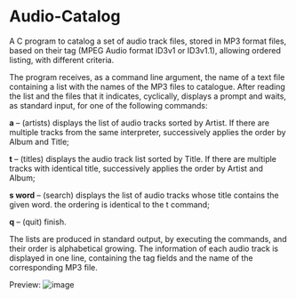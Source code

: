 # Audio-Catalog
A C program to catalog a set of audio track files, stored in MP3 format files, based on their tag (MPEG Audio format
ID3v1 or ID3v1.1), allowing ordered listing, with different criteria.

The program receives, as a command line argument, the name of a text file containing a list with the names of the MP3 files to catalogue. 
After reading the list and the files that it indicates, cyclically, displays a prompt and waits, as standard input, for one of the following commands:

  <b>a</b> – (artists) displays the list of audio tracks sorted by Artist. If there are multiple tracks from the
  same interpreter, successively applies the order by Album and Title;

  <b>t</b> – (titles) displays the audio track list sorted by Title. If there are multiple tracks with
  identical title, successively applies the order by Artist and Album;
  
  <b>s word</b> – (search) displays the list of audio tracks whose title contains the given word. the
  ordering is identical to the t command;

  <b>q</b> – (quit) finish.

The lists are produced in standard output, by executing the commands, and their order is alphabetical growing. 
The information of each audio track is displayed in one line, containing the tag fields and the name of the corresponding MP3 file.

Preview: 
![image](https://user-images.githubusercontent.com/61992267/127020725-b7b5e14a-2cb9-41ac-967a-5952293ab00c.png)
